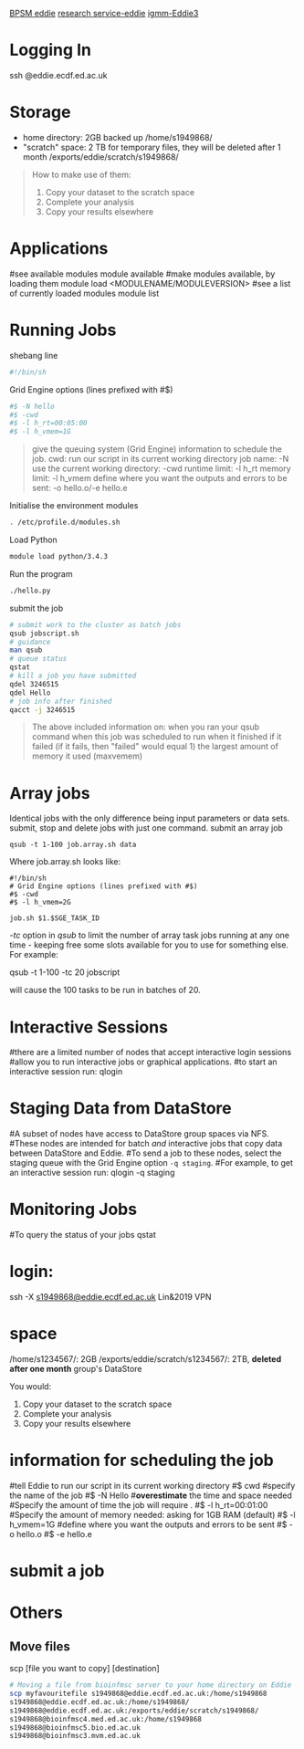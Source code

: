 [BPSM eddie](http://129.215.170.35/07_Using_Eddie.html)
[research service-eddie](https://www.wiki.ed.ac.uk/display/ResearchServices/Anaconda)
[igmm-Eddie3](http://wikilocal.igmm.ed.ac.uk/wiki/index.php/Cluster2-Eddie3)

# Logging In
ssh <YOUR UUN>@eddie.ecdf.ed.ac.uk
# Storage 
- home directory: 2GB backed up
/home/s1949868/
- "scratch" space: 2 TB for temporary files, they will be deleted after 1 month
/exports/eddie/scratch/s1949868/
> How to make use of them:
> 1.  Copy your dataset to the scratch space
> 2.  Complete your analysis
> 3.  Copy your results elsewhere
# Applications 
#see available modules
module available
#make modules available, by loading them
module load <MODULENAME/MODULEVERSION>
#see a list of currently loaded modules
module list
# Running Jobs 
shebang line
```bash
#!/bin/sh
```
Grid Engine options (lines prefixed with #$)
```bash
#$ -N hello              
#$ -cwd                  
#$ -l h_rt=00:05:00 
#$ -l h_vmem=1G
```
> give the queuing system (Grid Engine) information to schedule the job.
> cwd: run our script in its current working directory
> job name: -N
> use the current working directory: -cwd
> runtime limit: -l h_rt
> memory limit: -l h_vmem
> define where you want the outputs and errors to be sent: -o hello.o/-e hello.e

Initialise the environment modules
```bash
. /etc/profile.d/modules.sh
``` 
Load Python
```bash
module load python/3.4.3
``` 
Run the program
```bash
./hello.py
```
submit the job
```bash
# submit work to the cluster as batch jobs
qsub jobscript.sh
# guidance
man qsub
# queue status
qstat
# kill a job you have submitted
qdel 3246515
qdel Hello
# job info after finished
qacct -j 3246515
```
> The above included information on:
> when you ran your qsub command
> when this job was scheduled to run
> when it finished
> if it failed (if it fails, then "failed" would equal 1)
> the largest amount of memory it used (maxvemem)
# Array jobs
Identical jobs with the only difference being input parameters or data sets.
submit, stop and delete jobs with just one command.
submit an array job
```
qsub -t 1-100 job.array.sh data
```
Where job.array.sh looks like:
```
#!/bin/sh
# Grid Engine options (lines prefixed with #$)
#$ -cwd                 
#$ -l h_vmem=2G
 
job.sh $1.$SGE_TASK_ID
```
_-tc_ option in _qsub_ to limit the number of array task jobs running at any one time - keeping free some slots available for you to use for something else. For example:

 qsub -t 1-100 -tc 20 jobscript

will cause the 100 tasks to be run in batches of 20.
# Interactive Sessions 
#there are a limited number of nodes that accept interactive login sessions
#allow you to run interactive jobs or graphical applications. #to start an interactive session run:
qlogin
# Staging Data from DataStore 
#A subset of nodes have access to DataStore group spaces via NFS. 
#These nodes are intended for batch _and_ interactive jobs that copy data between DataStore and Eddie. 
#To send a job to these nodes, select the staging queue with the Grid Engine option `-q staging`. 
#For example, to get an interactive session run:
qlogin -q staging
# Monitoring Jobs 
#To query the status of your jobs
qstat
# login:
ssh -X s1949868@eddie.ecdf.ed.ac.uk
Lin&2019
VPN
# space
/home/s1234567/: 2GB
/exports/eddie/scratch/s1234567/: 2TB, **deleted after one month**
group's DataStore

You would:
1.  Copy your dataset to the scratch space
2.  Complete your analysis
3.  Copy your results elsewhere
# information for scheduling the job
#tell Eddie to run our script in its current working directory
#$ cwd
#specify the name of the job
#$ -N Hello
#**overestimate** the time and space needed
#Specify the amount of time the job will require .
#$ -l h_rt=00:01:00
#Specify the amount of memory needed: asking for 1GB RAM (default)
#$ -l h_vmem=1G
#define where you want the outputs and errors to be sent
#$ -o hello.o
#$ -e hello.e

# submit a job

# Others 
## Move files
scp [file you want to copy] [destination]
```bash
# Moving a file from bioinfmsc server to your home directory on Eddie 
scp myfavouritefile s1949868@eddie.ecdf.ed.ac.uk:/home/s1949868  
s1949868@eddie.ecdf.ed.ac.uk:/home/s1949868/
s1949868@eddie.ecdf.ed.ac.uk:/exports/eddie/scratch/s1949868/
s1949868@bioinfmsc4.med.ed.ac.uk:/home/s1949868
s1949868@bioinfmsc5.bio.ed.ac.uk
s1949868@bioinfmsc3.mvm.ed.ac.uk
```

<!--stackedit_data:
eyJoaXN0b3J5IjpbOTA2OTIxODUzLC0xODY5Njc4NTY5LC0xMj
k4ODA4MDkyLC0xOTQ3MTU3NTY1LC0xNjgwNzcyMTA3LDEzODQ4
NjIxMjgsLTkxMTkxMjc1MywxMTEzMjA1Mzg2LDY1NjkyNzczNC
w4NDQ2NDc1MSwxNDA0Nzk2MzcyLDE4Mzc5Mjk2MzQsMTE4NDk2
MDI5MSw4ODg2MTM2NDgsMTY4NzMzMzIwOSwtMTE5MTA1NTkzOS
wxODQwMzI1Nzk1LDE5NzU3Mzc2NjcsLTQ2NTQ2MjQ1OCwtMTU2
ODU4MjE0MV19
-->